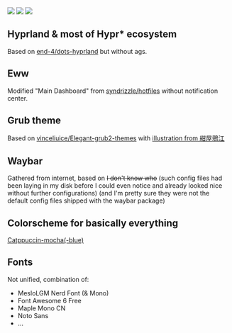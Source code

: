 <img src="https://github.com/Uyanide/dotfiles/blob/main/.chores/desktop.jpg?raw=true"/>
<img src="https://github.com/Uyanide/dotfiles/blob/main/.chores/tiling.png?raw=true"/>
<img src="https://github.com/Uyanide/dotfiles/blob/main/.chores/grub.jpg?raw=true"/>

## Hyprland & most of Hypr\* ecosystem

Based on [end-4/dots-hyprland](https://github.com/end-4/dots-hyprland) but without ags.

## Eww

Modified "Main Dashboard" from [syndrizzle/hotfiles](https://github.com/syndrizzle/hotfiles/tree/bspwm) without notification center.

## Grub theme

Based on [vinceliuice/Elegant-grub2-themes](https://github.com/vinceliuice/Elegant-grub2-themes) with [illustration from 紺屋鴉江](https://www.pixiv.net/artworks/119683453)

## Waybar

Gathered from internet, based on <s>I don't know who</s> (such config files had been laying in my disk before I could even notice and already looked nice without further configurations) (and I'm pretty sure they were not the default config files shipped with the waybar package)

## Colorscheme for basically everything

[Catppuccin-mocha(-blue)](https://catppuccin.com)

## Fonts

Not unified, combination of:

-   MesloLGM Nerd Font (& Mono)
-   Font Awesome 6 Free
-   Maple Mono CN
-   Noto Sans
-   ...
